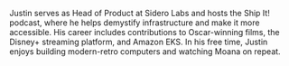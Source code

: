 Justin serves as Head of Product at Sidero Labs and hosts the Ship It! podcast, where he helps demystify infrastructure and make it more accessible. His career includes contributions to Oscar-winning films, the Disney+ streaming platform, and Amazon EKS. In his free time, Justin enjoys building modern-retro computers and watching Moana on repeat.
